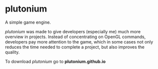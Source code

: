 # plutonium
A simple game engine.

*plutonium* was made to give developers (especially me) much more overview in projects. 
Instead of concentrating on OpenGL commands, developers pay more attention to the game, 
which in some cases not only reduces the time needed to complete a project, but also improves the quality.

To download *plutonium* go to **plutonium.github.io**
